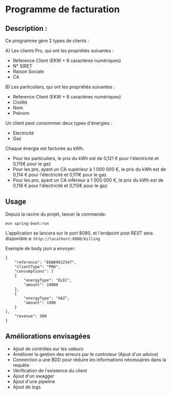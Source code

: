 # **Programme de facturation**

## **Description :**

Ce programme gére 2 types de clients :

A) Les clients Pro, qui ont les propriétés suivantes :
- Reference Client (EKW + 8 caractères numériques)
- N° SIRET
- Raison Sociale
- CA

B) Les particuliers, qui ont les propriétés suivantes :
- Reference Client (EKW + 8 caractères numériques)
- Civilité
- Nom
- Prénom

Un client peut consommer deux types d'énergies :
- Electricité
- Gaz

Chaque énergie est facturée au kWh.
- Pour les particuliers, le prix du kWh est de 0,121 € pour l'électricité et 0,115€ pour le gaz
- Pour les pro, ayant un CA supérieur à 1 000 000 €, le prix du kWh est de 0,114 € pour l'électricité et 0,111€ pour le gaz
- Pour les pro, ayant un CA inférieur à 1 000 000 €, le prix du kWh est de 0,118 € pour l'électricité et 0,113€ pour le gaz


## Usage
Depuis la racine du projet, lancer la commande:

`mvn spring-boot:run`

L'application se lancera sur le port 8080, et l'endpoint post REST sera disponible a: `http://localhost:8080/billing`

Exemple de body json a envoyer:

```
{
    "reference": "EKW89632547",
    "clientType": "PRO",
    "consumptions": [
    {
        "energyType": "ELEC",
        "amount": 10000
    },
    {
        "energyType": "GAZ",
        "amount": 1000
    }
],
    "revenue": 500
}
```


## Améliorations envisagées
- Ajout de contrôles sur les valeurs
- Améliorer la gestion des erreurs par le controleur (Ajout d'un advice)
- Connection a une BDD pour réduire les informations nécessaires dans la requête
- Vérification de l'existence du client
- Ajout d'un swagger
- Ajout d'une pipeline
- Ajout de logs
